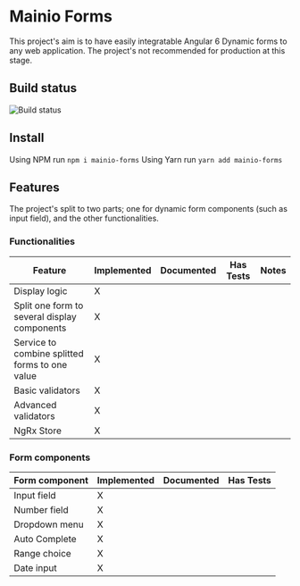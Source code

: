 # Mainio Forms

This project's aim is to have easily integratable Angular 6 Dynamic forms to any web application. The project's not recommended for production at this stage.

## Build status

![Build status](https://mainiocoproduction.visualstudio.com/_apis/public/build/definitions/8f3b2aa3-39a3-4734-88b5-e20e775f0672/4/badge)

## Install

Using NPM run `npm i mainio-forms`
Using Yarn run `yarn add mainio-forms`

## Features

The project's split to two parts; one for dynamic form components (such as input field), and the other functionalities.

### Functionalities

| Feature                                        | Implemented | Documented | Has Tests | Notes |
| ---------------------------------------------- | ----------- | ---------- | --------- | ----- |
| Display logic                                  | X           |            |
| Split one form to several display components   | X           |            |           |       |
| Service to combine splitted forms to one value | X           |            |
| Basic validators                               | X           |            |           |       |
| Advanced validators                            | X           |            |           |       |
| NgRx Store                                     | X           |            |           |       |

### Form components

| Form component | Implemented | Documented | Has Tests |
| -------------- | ----------- | ---------- | --------- |
| Input field    | X           |            |           |
| Number field   | X           |            |           |
| Dropdown menu  | X           |            |
| Auto Complete  | X           |            |
| Range choice   | X           |            |
| Date input     | X           |            |
